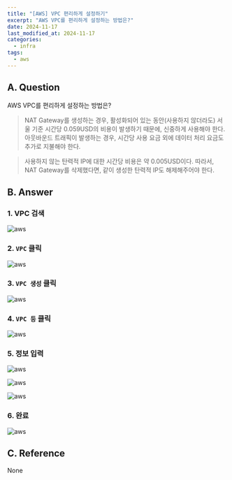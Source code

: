 ```yaml
---
title: "[AWS] VPC 편리하게 설정하기"
excerpt: "AWS VPC를 편리하게 설정하는 방법은?"
date: 2024-11-17
last_modified_at: 2024-11-17
categories:
  - infra
tags:
  - aws
---
```


## A. Question

AWS VPC를 편리하게 설정하는 방법은?

> NAT Gateway를 생성하는 경우, 활성화되어 있는 동안(사용하지 않더라도) 서울 기준 시간당 0.059USD의 비용이 발생하기 때문에, 신중하게 사용해야 한다. 아웃바운드 트래픽이 발생하는 경우, 시간당 사용 요금 외에 데이터 처리 요금도 추가로 지불해야 한다.

> 사용하지 않는 탄력적 IP에 대한 시간당 비용은 약 0.005USD이다. 따라서, NAT Gateway를 삭제했다면, 같이 생성한 탄력적 IP도 해제해주어야 한다.

## B. Answer

### 1. VPC 검색

![aws](https://github.com/user-attachments/assets/89bac562-42cf-48e4-8970-f0030b7d702f)

### 2. `VPC` 클릭

![aws](https://github.com/user-attachments/assets/13c7cad5-ac6c-41ad-83f4-41809b3c01f3)

### 3. `VPC 생성` 클릭

![aws](https://github.com/user-attachments/assets/80a88dea-05a2-495a-bf67-220b35882bbb)

### 4. `VPC 등` 클릭

![aws](https://github.com/user-attachments/assets/7676aa0b-bb69-4692-a64d-3f4512a5b8b9)

### 5. 정보 입력

![aws](https://github.com/user-attachments/assets/15d6e0c3-e0e4-4c47-85eb-7bb0383e51e1)

![aws](https://github.com/user-attachments/assets/d59dd124-2780-4430-b655-e0ea958bc79a)

![aws](https://github.com/user-attachments/assets/d9a31f0b-19f0-4362-8f44-54068aef2630)

### 6. 완료

![aws](https://github.com/user-attachments/assets/1cdd41a5-e6aa-482c-9341-273293ef82e1)

## C. Reference

None
